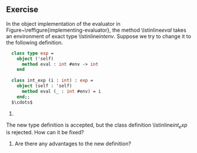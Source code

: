   
  
## Exercise
  In the object implementation of the evaluator in
  Figure~\reffigure{implementing-evaluator}, the method \lstinline$eval$
  takes an environment of exact type \lstinline$int env$.  Suppose we
  try to change it to the following definition.
  
```ocaml
  class type exp =
    object ('self)
      method eval : int #env -> int
    end
  
  class int_exp (i : int) : exp =
    object (self : 'self)
      method eval (_ : int #env) = i
    end;;
  $\cdots$
```
1.
  
  The new type definition is accepted, but the class
  definition \lstinline$int_exp$ is rejected.  How can it be fixed?
  
1. Are there any advantages to the new definition?
  
